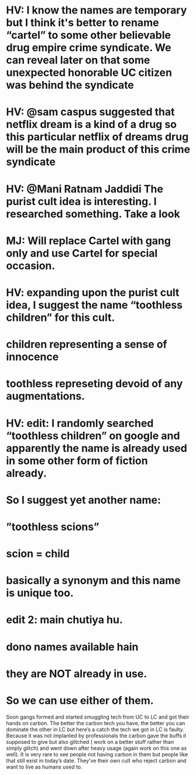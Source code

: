 # HV: I know the names are temporary but I think it's better to rename “cartel” to some other believable drug empire crime syndicate. We can reveal later on that some unexpected honorable UC citizen was behind the syndicate 

# HV: @sam caspus suggested that netflix dream is a kind of a drug so this particular netflix of dreams drug will be the main product of this crime syndicate 

# HV: @Mani Ratnam Jaddidi The purist cult idea is interesting. I researched something. Take a look

# MJ: Will replace Cartel with gang only and use Cartel for special occasion.

# HV: expanding upon the purist cult idea, I suggest the name “toothless children” for this cult.
# children representing a sense of innocence
# toothless represeting devoid of any augmentations.

# HV: edit: I randomly searched “toothless children” on google and apparently the name is already used in some other form of fiction already.
# So I suggest yet another name:
# ”toothless scions”

# scion = child
# basically a synonym and this name is unique too.

# edit 2: main chutiya hu.
# dono names available hain
# they are NOT already in use.
# So we can use either of them.

Soon gangs formed and started smuggling tech from UC to LC and got their hands on carbon. The better the carbon tech you have, the better you can dominate the other in LC but here’s a catch the tech we got in LC is faulty. Because it was not implanted by professionals the carbon gave the buffs it supposed to give but also glitched ( work on a better stuff rather than simply glitch) and went down after heavy usage (again work on this one as well). It is very rare to see people not having carbon in them but people like that still exist in today’s date. They’ve their own cult who reject carbon and want to live as humans used to. 